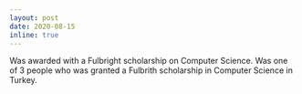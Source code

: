 ```yaml
---
layout: post
date: 2020-08-15 
inline: true
---
```


Was awarded with a Fulbright scholarship on Computer Science. Was one of 3 people who was granted a Fulbrith scholarship in Computer Science in Turkey. 